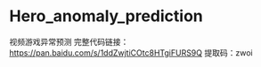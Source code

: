 # Hero_anomaly_prediction
视频游戏异常预测
完整代码链接：https://pan.baidu.com/s/1ddZwjtiCOtc8HTgiFURS9Q 
提取码：zwoi 
